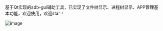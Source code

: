 
基于Qt实现的adb-gui辅助工具，已实现了文件树显示、进程树显示、APP管理基本功能，欢迎使用，欢迎star！

![image](https://user-images.githubusercontent.com/53322237/72068490-228f2d00-3320-11ea-9f7d-a44a05c8b116.png)
